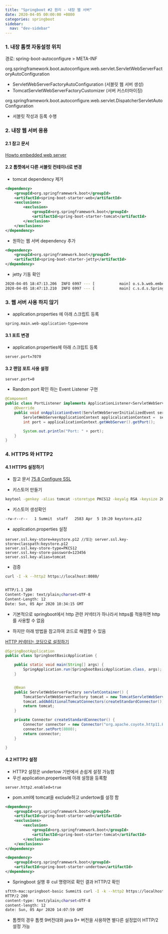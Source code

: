 ```yaml
---
title: "Springboot #2 원리 - 내장 웹 서버"
date: 2020-04-05 00:00:00 +0800
categories: springboot
sidebar:
  nav: "dev-sidebar"
---
```


### 1. 내장 톰켓 자동설정 위치

경로: spring-boot-autoconfigure > META-INF <br>

org.springframework.boot.autoconfigure.web.servlet.ServletWebServerFactoryAutoConfiguration <br>
- ServletWebServerFactoryAutoConfiguration (서블릿 웹 서버 생성)
- TomcatServletWebServerFactoryCustomizer (서버 커스터마이징)

org.springframework.boot.autoconfigure.web.servlet.DispatcherServletAutoConfiguration <br>
- 서블릿 작성과 등록 수행

### 2. 내장 웹 서버 응용

#### 2.1 참고 문서 

[Howto embedded web server](https://docs.spring.io/spring-boot/docs/current/reference/html/howto-embedded-web-servers.html)

#### 2.2 톰켓에서 다른 서블릿 컨테이너로 변경

- tomcat dependency 제거

```xml 
<dependency>
    <groupId>org.springframework.boot</groupId>
    <artifactId>spring-boot-starter-web</artifactId>
    <exclusions>
        <exclusion>
            <groupId>org.springframework.boot</groupId>
            <artifactId>spring-boot-starter-tomcat</artifactId>
        </exclusion>
    </exclusions>
</dependency>
```

- 원하는 웹 서버 dependency 추가

```xml
<dependency>
    <groupId>org.springframework.boot</groupId>
    <artifactId>spring-boot-starter-jetty</artifactId>
</dependency>
```
- jetty 기동 확인 

```sh 
2020-04-05 18:47:13.206  INFO 6997 --- [           main] o.s.b.web.embedded.jetty.JettyWebServer  : Jetty started on port(s) 8080 (http/1.1) with context path '/'
2020-04-05 18:47:13.210  INFO 6997 --- [           main] c.s.d.s.SpringbootBasicApplication       : Started SpringbootBasicApplication in 2.578 seconds (JVM running for 3.717)
```


### 3. 웹 서버 사용 하지 않기

- application.properties 에 아래 스크립트 등록

```properties
spring.main.web-application-type=none
```
#### 3.1 포트 변경

- application.properties에 아래 스크립트 등록 

```properties
server.port=7070
```

#### 3.2 랜덤 포트 사용 설정

```properties
server.port=0
```

- Random port 확인 하는 Event Listener 구현

```java
@Component
public class PortListener implements ApplicationListener<ServletWebServerInitializedEvent> {
    @Override
    public void onApplicationEvent(ServletWebServerInitializedEvent servletWebServerInitializedEvent) {
        ServletWebServerApplicationContext applicalicationContext =  servletWebServerInitializedEvent.getApplicationContext();
        int port = applicalicationContext.getWebServer().getPort();

        System.out.println("Port: " + port);
    }
}
```

### 4. HTTPS 와 HTTP2

#### 4.1 HTTPS 설정하기

- 참고 문서 [75.8 Configure SSL](https://docs.spring.io/spring-boot/docs/2.0.2.RELEASE/reference/htmlsingle/#howto-configure-ssl)

- 키스토어 만들기

```bash
keytool -genkey -alias tomcat -storetype PKCS12 -keyalg RSA -keysize 2048 -keystore keystore.p12 -validity 4000
```

- 키스토어 생성확인

```sh 
-rw-r--r--   1 Summit  staff   2583 Apr  5 19:20 keystore.p12
```

- application.properties 설정

```properties
server.ssl.key-store=keystore.p12 //또는 server.ssl.key-store=classpath:keystore.p12
server.ssl.key-store-type=PKCS12
server.ssl.key-store-password=123456
server.ssl.key-alias=tomcat
```
- 검증

```sh 
curl -I -k --http2 https://localhost:8080/


HTTP/1.1 200 
Content-Type: text/plain;charset=UTF-8
Content-Length: 12
Date: Sun, 05 Apr 2020 10:34:15 GMT

```

- 기본적으로 springboot에서 http 관련 커넥터가 하나라서 https를 적용하면 http를 사용할 수 없음

- 하지만 아래 방법을 참고하여 코드로 해결할 수 있음

[HTTP 커넥터는 코딩으로 설정하기](https://github.com/spring-projects/spring-boot/tree/v2.0.3.RELEASE/spring-boot-samples/spring-boot-sample-tomcat-multi-connectors) <br>

```java
@SpringBootApplication
public class SpringbootBasicApplication {

    public static void main(String[] args) {
        SpringApplication.run(SpringbootBasicApplication.class, args);
    }


    @Bean
    public ServletWebServerFactory servletContainer() {
        TomcatServletWebServerFactory tomcat = new TomcatServletWebServerFactory();
        tomcat.addAdditionalTomcatConnectors(createStandardConnector());
        return tomcat;
    }

    private Connector createStandardConnector() {
        Connector connector = new Connector("org.apache.coyote.http11.Http11NioProtocol");
        connector.setPort(8080);
        return connector;
    }

}
```
#### 4.2 HTTP2 설정

- HTTP2 설정은 undertow 기반에서 손쉽게 설정 가능함
- 우선 application.properties에 아래 설정을 등록함 

```properties
server.http2.enabled=true
```

- pom.xml에 tomcat을 exclude하고 undertow를 설정 함

```xml
<dependency>
    <groupId>org.springframework.boot</groupId>
    <artifactId>spring-boot-starter-web</artifactId>
    <exclusions>
        <exclusion>
            <groupId>org.springframework.boot</groupId>
            <artifactId>spring-boot-starter-tomcat</artifactId>
        </exclusion>
    </exclusions>
</dependency>

<dependency>
    <groupId>org.springframework.boot</groupId>
    <artifactId>spring-boot-starter-undertow</artifactId>
</dependency>
```

- Springboot 실행 후 cul 명령어로 확인 결과 HTTP/2 확인

```sh 
sftth-mac:springboot-basic Summit$ curl -I -k --http2 https://localhost:8443/
HTTP/2 200 
content-type: text/plain;charset=UTF-8
content-length: 12
date: Sun, 05 Apr 2020 14:07:59 GMT
```

- 톰켓의 경우 톰켓 9버전대와 java 9+ 버전을 사용하면 별다른 설정없이 HTTP/2 설정 가능
